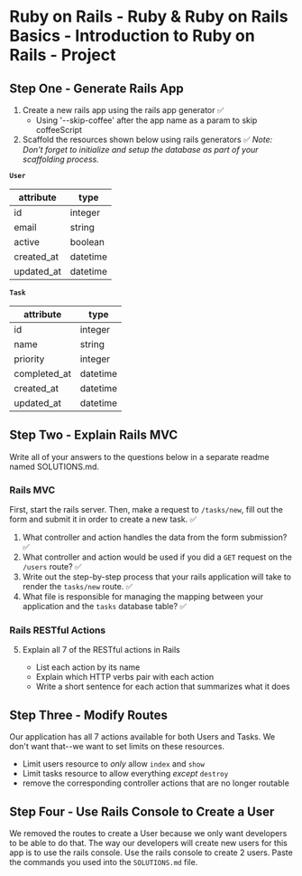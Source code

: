 # Ruby on Rails - Ruby & Ruby on Rails Basics - Introduction to Ruby on Rails - Project

## Step One - Generate Rails App

1. Create a new rails app using the rails app generator ✅
   - Using '--skip-coffee' after the app name as a param to skip coffeeScript
2. Scaffold the resources shown below using rails generators ✅
   _Note: Don't forget to initialize and setup the database as part of your scaffolding process._

**`User`**

| attribute  | type     |
| ---------- | -------- |
| id         | integer  |
| email      | string   |
| active     | boolean  |
| created_at | datetime |
| updated_at | datetime |

**`Task`**

| attribute    | type     |
| ------------ | -------- |
| id           | integer  |
| name         | string   |
| priority     | integer  |
| completed_at | datetime |
| created_at   | datetime |
| updated_at   | datetime |

## Step Two - Explain Rails MVC

Write all of your answers to the questions below in a separate readme named SOLUTIONS.md.

### Rails MVC

First, start the rails server. Then, make a request to `/tasks/new`, fill out the form and submit it in order to create a new task. ✅

1. What controller and action handles the data from the form submission? ✅
2. What controller and action would be used if you did a `GET` request on the `/users` route? ✅
3. Write out the step-by-step process that your rails application will take to render the `tasks/new` route. ✅
4. What file is responsible for managing the mapping between your application and the `tasks` database table? ✅

### Rails RESTful Actions

5. Explain all 7 of the RESTful actions in Rails

   - List each action by its name
   - Explain which HTTP verbs pair with each action
   - Write a short sentence for each action that summarizes what it does

## Step Three - Modify Routes

Our application has all 7 actions available for both Users and Tasks. We don't want that--we want to set limits on these resources.

- Limit users resource to _only_ allow `index` and `show`
- Limit tasks resource to allow everything _except_ `destroy`
- remove the corresponding controller actions that are no longer routable

## Step Four - Use Rails Console to Create a User

We removed the routes to create a User because we only want developers to be able to do that. The way our developers will create new users for this app is to use the rails console. Use the rails console to create 2 users. Paste the commands you used into the `SOLUTIONS.md` file.
